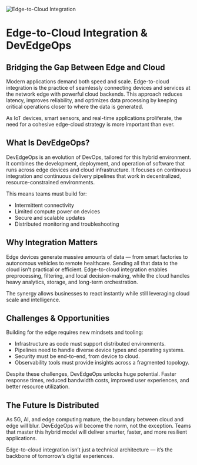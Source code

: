 ![Edge-to-Cloud Integration](https://images.unsplash.com/photo-1556155092-490a1ba16284?auto=format&fit=crop&w=1350&q=80)

# Edge-to-Cloud Integration & DevEdgeOps

## Bridging the Gap Between Edge and Cloud

Modern applications demand both speed and scale. Edge-to-cloud integration is the practice of seamlessly connecting devices and services at the network edge with powerful cloud backends. This approach reduces latency, improves reliability, and optimizes data processing by keeping critical operations closer to where the data is generated.

As IoT devices, smart sensors, and real-time applications proliferate, the need for a cohesive edge-cloud strategy is more important than ever.

## What Is DevEdgeOps?

DevEdgeOps is an evolution of DevOps, tailored for this hybrid environment. It combines the development, deployment, and operation of software that runs across edge devices and cloud infrastructure. It focuses on continuous integration and continuous delivery pipelines that work in decentralized, resource-constrained environments.

This means teams must build for:

- Intermittent connectivity
- Limited compute power on devices
- Secure and scalable updates
- Distributed monitoring and troubleshooting

## Why Integration Matters

Edge devices generate massive amounts of data — from smart factories to autonomous vehicles to remote healthcare. Sending all that data to the cloud isn’t practical or efficient. Edge-to-cloud integration enables preprocessing, filtering, and local decision-making, while the cloud handles heavy analytics, storage, and long-term orchestration.

The synergy allows businesses to react instantly while still leveraging cloud scale and intelligence.

## Challenges & Opportunities

Building for the edge requires new mindsets and tooling:

- Infrastructure as code must support distributed environments.
- Pipelines need to handle diverse device types and operating systems.
- Security must be end-to-end, from device to cloud.
- Observability tools must provide insights across a fragmented topology.

Despite these challenges, DevEdgeOps unlocks huge potential. Faster response times, reduced bandwidth costs, improved user experiences, and better resource utilization.

## The Future Is Distributed

As 5G, AI, and edge computing mature, the boundary between cloud and edge will blur. DevEdgeOps will become the norm, not the exception. Teams that master this hybrid model will deliver smarter, faster, and more resilient applications.

Edge-to-cloud integration isn’t just a technical architecture — it’s the backbone of tomorrow’s digital experiences.
